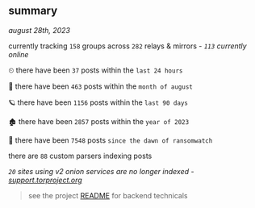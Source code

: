 
## summary
_august 28th, 2023_

currently tracking `158` groups across `282` relays & mirrors - _`113` currently online_

⏲ there have been `37` posts within the `last 24 hours`

🦈 there have been `463` posts within the `month of august`

🪐 there have been `1156` posts within the `last 90 days`

🏚 there have been `2857` posts within the `year of 2023`

🦕 there have been `7548` posts `since the dawn of ransomwatch`

there are `88` custom parsers indexing posts

_`20` sites using v2 onion services are no longer indexed - [support.torproject.org](https://support.torproject.org/onionservices/v2-deprecation/)_

> see the project [README](https://github.com/joshhighet/ransomwatch#ransomwatch--) for backend technicals
